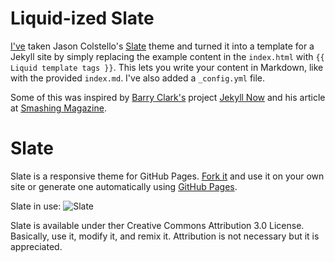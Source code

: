 Liquid-ized Slate
=================

[I've](https://mspacek.github.io) taken Jason Colstello's
[Slate](https://github.com/jsncostello/slate/) theme and turned it into a template for a
Jekyll site by simply replacing the example content in the `index.html` with `{{ Liquid
template tags }}`. This lets you write your content in Markdown, like with the provided
`index.md`. I've also added a `_config.yml` file.

Some of this was inspired by [Barry Clark's](https://github.com/barryclark) project [Jekyll
Now](http://www.jekyllnow.com/) and his article at [Smashing
Magazine](http://www.smashingmagazine.com/2014/08/01/build-blog-jekyll-github-pages/).

Slate
=====

Slate is a responsive theme for GitHub Pages. [Fork it](https://github.com/jsncostello/slate/)
and use it on your own site or generate one automatically using [GitHub
Pages](http://pages.github.com).

Slate in use:
![Slate](https://f.cloud.github.com/assets/416727/1730110/c72a2f96-62d3-11e3-9d6f-efc53e24aeb2.png)

Slate is available under ther Creative Commons Attribution 3.0 License. Basically, use it,
modify it, and remix it. Attribution is not necessary but it is appreciated.
